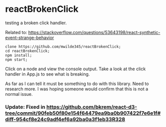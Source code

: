 # reactBrokenClick
testing a broken click handler.

Related to: https://stackoverflow.com/questions/53643198/react-synthetic-event-strange-behavior
```
clone https://github.com/mwilde345/reactBrokenClick;
cd reactBrokenClick;
npm install;
npm start;
```

Click on a node and view the console output.
Take a look at the click handler in App.js to see what is breaking.

As far as I can tell it must be something to do with this library. Need to research more. I was hoping someone would confirm that 
this is not a normal issue.

### Update: Fixed in https://github.com/bkrem/react-d3-tree/commit/90feb50f80e154f64479ea9ba0b907422f7e6e1f#diff-954cf8e24c9adf4ef6a92ba0a3f1eb33R328
